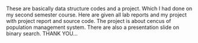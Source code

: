 These are basically data structure codes and a project.
Which I had done on my second semester course. 
Here are given all lab reports and my project with project report and source code.
The project is about cencus of population management system.
There are also a presentation slide on binary search.
THANK YOU...
